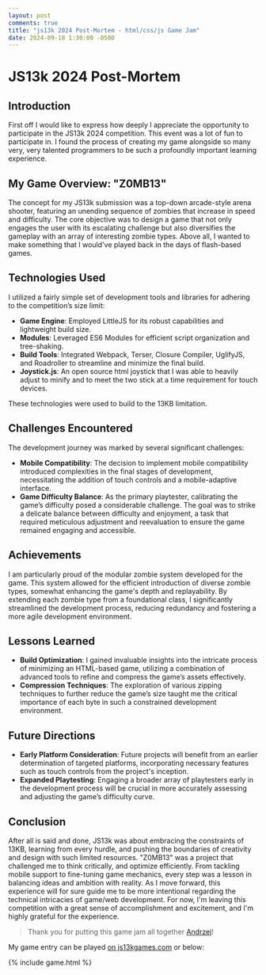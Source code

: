 ```yaml
---
layout: post
comments: true
title: "js13k 2024 Post-Mortem - html/css/js Game Jam"
date: 2024-09-18 1:30:00 -0500
---
```


# JS13k 2024 Post-Mortem

## Introduction
First off I would like to express how deeply I appreciate the opportunity to participate in the JS13k 2024 competition. This event was a lot of fun to participate in. I found the process of creating my game alongside so many very, very talented programmers to be such a profoundly important learning experience.

## My Game Overview: "Z0MB13"
The concept for my JS13k submission was a top-down arcade-style arena shooter, featuring an unending sequence of zombies that increase in speed and difficulty. The core objective was to design a game that not only engages the user with its escalating challenge but also diversifies the gameplay with an array of interesting zombie types. Above all, I wanted to make something that I would've played back in the days of flash-based games.

## Technologies Used
I utilized a fairly simple set of development tools and libraries for adhering to the competition’s size limit:
- **Game Engine**: Employed LittleJS for its robust capabilities and lightweight build size.
- **Modules**: Leveraged ES6 Modules for efficient script organization and tree-shaking.
- **Build Tools**: Integrated Webpack, Terser, Closure Compiler, UglifyJS, and Roadroller to streamline and minimize the final build.
- **Joystick.js**: An open source html joystick that I was able to heavily adjust to minify and to meet the two stick at a time requirement for touch devices.

These technologies were used to build to the 13KB limitation.

## Challenges Encountered
The development journey was marked by several significant challenges:
- **Mobile Compatibility**: The decision to implement mobile compatibility introduced complexities in the final stages of development, necessitating the addition of touch controls and a mobile-adaptive interface.
- **Game Difficulty Balance**: As the primary playtester, calibrating the game’s difficulty posed a considerable challenge. The goal was to strike a delicate balance between difficulty and enjoyment, a task that required meticulous adjustment and reevaluation to ensure the game remained engaging and accessible.

## Achievements
I am particularly proud of the modular zombie system developed for the game. This system allowed for the efficient introduction of diverse zombie types, somewhat enhancing the game's depth and replayability. By extending each zombie type from a foundational class, I significantly streamlined the development process, reducing redundancy and fostering a more agile development environment.

## Lessons Learned
- **Build Optimization**: I gained invaluable insights into the intricate process of minimizing an HTML-based game, utilizing a combination of advanced tools to refine and compress the game’s assets effectively.
- **Compression Techniques**: The exploration of various zipping techniques to further reduce the game’s size taught me the critical importance of each byte in such a constrained development environment.

## Future Directions
- **Early Platform Consideration**: Future projects will benefit from an earlier determination of targeted platforms, incorporating necessary features such as touch controls from the project's inception.
- **Expanded Playtesting**: Engaging a broader array of playtesters early in the development process will be crucial in more accurately assessing and adjusting the game’s difficulty curve.

## Conclusion
After all is said and done, JS13k was about embracing the constraints of 13KB, learning from every hurdle, and pushing the boundaries of creativity and design with such limited resources. "Z0MB13" was a project that challenged me to think critically, and optimize efficiently. From tackling mobile support to fine-tuning game mechanics, every step was a lesson in balancing ideas and ambition with reality. As I move forward, this experience will for sure guide me to be more intentional regarding the technical intricacies of game/web development. For now, I'm leaving this competition with a great sense of accomplishment and excitement, and I'm highly grateful for the experience.



> Thank you for putting this game jam all together [Andrzej](https://end3r.com/)!


My game entry can be played [on js13kgames.com](https://js13kgames.com/games/z0mb13) or below:

{% include game.html %}
